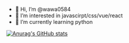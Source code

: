 - 👋 Hi, I’m @wawa0584
- 👀 I’m interested in javascirpt/css/vue/react
- 🌱 I’m currently learning python

[![Anurag's GitHub stats](https://github-readme-stats.vercel.app/api?username=wawa0584&show_icons=true&theme=highcontrast)](https://github.com/anuraghazra/github-readme-stats)
<!---
wawa0584/wawa0584 is a ✨ special ✨ repository because its `README.md` (this file) appears on your GitHub profile.
You can click the Preview link to take a look at your changes.
--->

